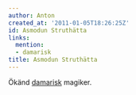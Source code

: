 ```yaml
---
author: Anton
created_at: '2011-01-05T18:26:25Z'
id: Asmodun Struthätta
links:
  mention:
  - damarisk
title: Asmodun Struthätta
---
```


Ökänd [damarisk] magiker.

  [damarisk]: damarisk
